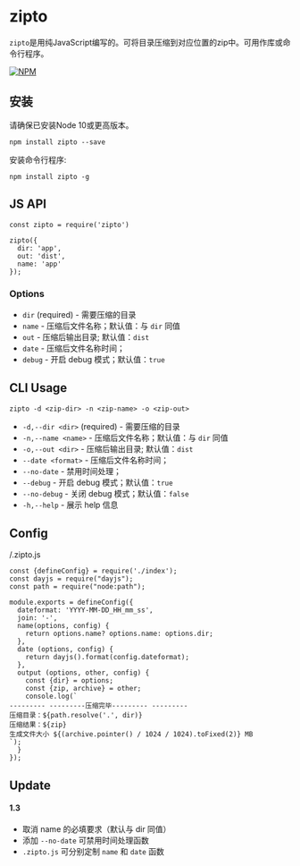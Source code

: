 # zipto

`zipto`是用纯JavaScript编写的。可将目录压缩到对应位置的zip中。可用作库或命令行程序。

[![NPM](https://nodei.co/npm/zipto.png?global=true)](https://npm.im/zipto)

## 安装

请确保已安装Node 10或更高版本。

```shell
npm install zipto --save
```

安装命令行程序:

```shell
npm install zipto -g
```

## JS API

```ecmascript 6
const zipto = require('zipto')

zipto({
  dir: 'app',
  out: 'dist',
  name: 'app'
});
```

### Options

- `dir` (required) - 需要压缩的目录
- `name` - 压缩后文件名称；默认值：与 `dir` 同值
- `out` - 压缩后输出目录; 默认值：`dist`
- `date` - 压缩后文件名称时间；
- `debug` - 开启 debug 模式；默认值：`true`

## CLI Usage

```shell
zipto -d <zip-dir> -n <zip-name> -o <zip-out>
```

- `-d,--dir <dir>` (required) - 需要压缩的目录
- `-n,--name <name>` - 压缩后文件名称；默认值：与 `dir` 同值
- `-o,--out <dir>` - 压缩后输出目录; 默认值：`dist`
- `--date <format>` - 压缩后文件名称时间；
- `--no-date` - 禁用时间处理；
- `--debug` - 开启 debug 模式；默认值：`true`
- `--no-debug` - 关闭 debug 模式；默认值：`false`
- `-h,--help` - 展示 help 信息


## Config

/.zipto.js

```ecmascript 6
const {defineConfig} = require('./index');
const dayjs = require("dayjs");
const path = require("node:path");

module.exports = defineConfig({
  dateformat: 'YYYY-MM-DD_HH_mm_ss',
  join: '-',
  name(options, config) {
    return options.name? options.name: options.dir;
  },
  date (options, config) {
    return dayjs().format(config.dateformat);
  },
  output (options, other, config) {
    const {dir} = options;
    const {zip, archive} = other;
    console.log(`
--------- ---------压缩完毕--------- ---------
压缩目录：${path.resolve('.', dir)}
压缩结果：${zip}
生成文件大小 ${(archive.pointer() / 1024 / 1024).toFixed(2)} MB
`);
  }
});

```

## Update
#### 1.3
- 取消 name 的必填要求（默认与 dir 同值）
- 添加 `--no-date` 可禁用时间处理函数
- `.zipto.js` 可分别定制 `name` 和 `date` 函数
